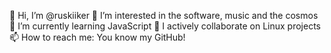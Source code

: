 👋 Hi, I’m @ruskiiker
👀 I’m interested in the software, music and the cosmos
🌱 I’m currently learning JavaScript
🐧 I actively collaborate on Linux projects
📫 How to reach me: You know my GitHub!

<!---
ruskiiker/ruskiiker is a ✨ special ✨ repository because its `README.md` (this file) appears on your GitHub profile.
You can click the Preview link to take a look at your changes.
--->
